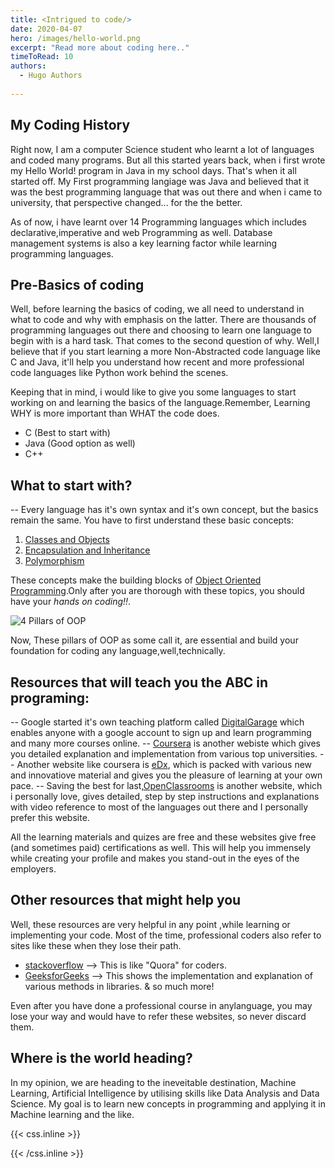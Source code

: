 ```yaml
---
title: <Intrigued to code/>
date: 2020-04-07
hero: /images/hello-world.png
excerpt: "Read more about coding here.."
timeToRead: 10
authors:
  - Hugo Authors 
 
---
```

<!-- TO insert images -> ![Example image](/static/image.png) -->

My Coding History
--
Right now, I am a computer Science student who learnt a lot of languages and coded many programs. But all this started years back, when i first wrote my Hello World! program in Java in my school days. That's when it all started off. My First programming langiage was Java and believed that it was the best programming language that was out there and when i came to university, that perspective changed... for the the better.

As of now, i have learnt over 14 Programming languages which includes declarative,imperative and web Programming as well. Database management systems is also a key learning factor while learning programming languages.

Pre-Basics of coding
--
Well, before learning the basics of coding, we all need to understand in what to code and why with emphasis on the latter. There are thousands of programming languages out there and choosing to learn one language to begin with is a hard task. That comes to the second question of why.
Well,I believe that if you start learning a more Non-Abstracted code language like C and Java, it'll help you understand how recent and more professional code languages like Python work behind the scenes.

Keeping that in mind, i would like to give you some languages to start working on and learning the basics of the language.Remember, Learning WHY is more important than WHAT the code does. 

- C      (Best to start with)
- Java   (Good option as well)
- C++

## What to start with?
--
Every language has it's own syntax and it's own concept, but the basics remain the same. You have to first understand these basic concepts:
1. [Classes and Objects](https://www.youtube.com/watch?v=MeP1CztNMdo&feature=emb_logo)
2. [Encapsulation and Inheritance](https://www.youtube.com/watch?v=QXHOrKEjHo0)
3. [Polymorphism](https://www.youtube.com/watch?v=AmdgVatPL9k)

These concepts make the building blocks of [Object Oriented Programming](https://www.youtube.com/watch?v=xoL6WvCARJY).Only after you are thorough with these topics, you should have your *hands on coding!!*. 

![4 Pillars of OOP](/images/coding-post-1.png)

Now, These pillars of OOP as some call it, are essential and build your foundation for coding any language,well,technically.

## Resources that will teach you the ABC in programing:
-- Google started it's own teaching platform called [DigitalGarage](https://learndigital.withgoogle.com/digitalgarage) which enables anyone with a google account to sign up and learn programming and many more courses online.
-- [Coursera](https://www.coursera.org/) is another webiste which gives you detailed explanation and implementation from various top universities.
-- Another website like coursera is [eDx](https://www.edx.org/), which is packed with various new and innovatiove material and gives you the pleasure of learning at your own pace.
-- Saving the best for last,[OpenClassrooms]() is another website, which i personally love, gives detailed, step by step instructions and explanations with video reference to most of the languages out there and I personally prefer this website.

All the learning materials and quizes are free and these websites give free (and sometimes paid) certifications as well. This will help you immensely while creating your profile and makes you stand-out in the eyes of the employers.

## Other resources that might help you
Well, these resources are very helpful in any point ,while learning or implementing your code. Most of the time, professional coders also refer to sites like these when they lose their path.

- [stackoverflow](https://stackoverflow.com/) --> This is like "Quora" for coders.
- [GeeksforGeeks](https://www.geeksforgeeks.org/) --> This shows the implementation and explanation of various methods in libraries.
& so much more!

Even after you have done a professional course in anylanguage, you may lose your way and would have to refer these websites, so never discard them.

## Where is the world heading?
In my opinion, we are heading to the ineveitable destination, Machine Learning, Artificial Intelligence by utilising skills like Data Analysis and Data Science. My goal is to learn new concepts in programming and applying it in Machine learning and the like.


{{< css.inline >}}
<style>
.canon { background: white; width: 100%; height: auto;}
</style>
{{< /css.inline >}}
